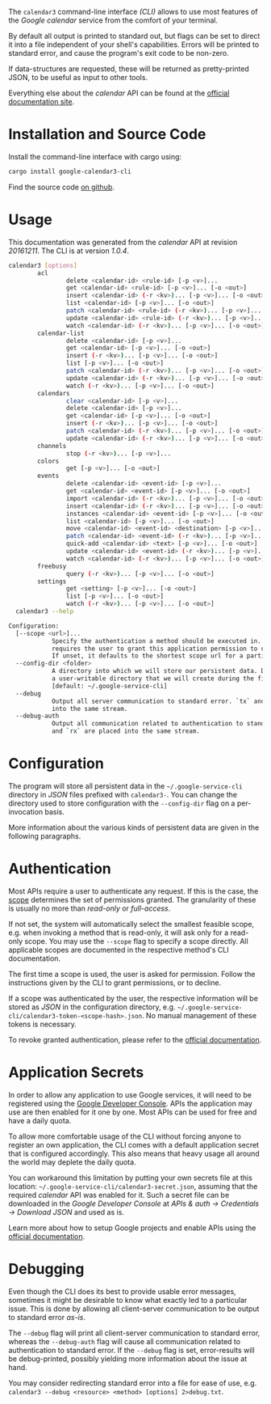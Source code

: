 <!---
DO NOT EDIT !
This file was generated automatically from 'src/mako/cli/README.md.mako'
DO NOT EDIT !
-->
The `calendar3` command-line interface *(CLI)* allows to use most features of the *Google calendar* service from the comfort of your terminal.

By default all output is printed to standard out, but flags can be set to direct it into a file independent of your shell's
capabilities. Errors will be printed to standard error, and cause the program's exit code to be non-zero.

If data-structures are requested, these will be returned as pretty-printed JSON, to be useful as input to other tools.

Everything else about the *calendar* API can be found at the
[official documentation site](https://developers.google.com/google-apps/calendar/firstapp).

# Installation and Source Code

Install the command-line interface with cargo using:

```bash
cargo install google-calendar3-cli
```

Find the source code [on github](https://github.com/Byron/google-apis-rs/tree/master/gen/calendar3-cli).

# Usage

This documentation was generated from the *calendar* API at revision *20161211*. The CLI is at version *1.0.4*.

```bash
calendar3 [options]
        acl
                delete <calendar-id> <rule-id> [-p <v>]...
                get <calendar-id> <rule-id> [-p <v>]... [-o <out>]
                insert <calendar-id> (-r <kv>)... [-p <v>]... [-o <out>]
                list <calendar-id> [-p <v>]... [-o <out>]
                patch <calendar-id> <rule-id> (-r <kv>)... [-p <v>]... [-o <out>]
                update <calendar-id> <rule-id> (-r <kv>)... [-p <v>]... [-o <out>]
                watch <calendar-id> (-r <kv>)... [-p <v>]... [-o <out>]
        calendar-list
                delete <calendar-id> [-p <v>]...
                get <calendar-id> [-p <v>]... [-o <out>]
                insert (-r <kv>)... [-p <v>]... [-o <out>]
                list [-p <v>]... [-o <out>]
                patch <calendar-id> (-r <kv>)... [-p <v>]... [-o <out>]
                update <calendar-id> (-r <kv>)... [-p <v>]... [-o <out>]
                watch (-r <kv>)... [-p <v>]... [-o <out>]
        calendars
                clear <calendar-id> [-p <v>]...
                delete <calendar-id> [-p <v>]...
                get <calendar-id> [-p <v>]... [-o <out>]
                insert (-r <kv>)... [-p <v>]... [-o <out>]
                patch <calendar-id> (-r <kv>)... [-p <v>]... [-o <out>]
                update <calendar-id> (-r <kv>)... [-p <v>]... [-o <out>]
        channels
                stop (-r <kv>)... [-p <v>]...
        colors
                get [-p <v>]... [-o <out>]
        events
                delete <calendar-id> <event-id> [-p <v>]...
                get <calendar-id> <event-id> [-p <v>]... [-o <out>]
                import <calendar-id> (-r <kv>)... [-p <v>]... [-o <out>]
                insert <calendar-id> (-r <kv>)... [-p <v>]... [-o <out>]
                instances <calendar-id> <event-id> [-p <v>]... [-o <out>]
                list <calendar-id> [-p <v>]... [-o <out>]
                move <calendar-id> <event-id> <destination> [-p <v>]... [-o <out>]
                patch <calendar-id> <event-id> (-r <kv>)... [-p <v>]... [-o <out>]
                quick-add <calendar-id> <text> [-p <v>]... [-o <out>]
                update <calendar-id> <event-id> (-r <kv>)... [-p <v>]... [-o <out>]
                watch <calendar-id> (-r <kv>)... [-p <v>]... [-o <out>]
        freebusy
                query (-r <kv>)... [-p <v>]... [-o <out>]
        settings
                get <setting> [-p <v>]... [-o <out>]
                list [-p <v>]... [-o <out>]
                watch (-r <kv>)... [-p <v>]... [-o <out>]
  calendar3 --help

Configuration:
  [--scope <url>]...
            Specify the authentication a method should be executed in. Each scope
            requires the user to grant this application permission to use it.
            If unset, it defaults to the shortest scope url for a particular method.
  --config-dir <folder>
            A directory into which we will store our persistent data. Defaults to
            a user-writable directory that we will create during the first invocation.
            [default: ~/.google-service-cli]
  --debug
            Output all server communication to standard error. `tx` and `rx` are placed
            into the same stream.
  --debug-auth
            Output all communication related to authentication to standard error. `tx`
            and `rx` are placed into the same stream.

```

# Configuration

The program will store all persistent data in the `~/.google-service-cli` directory in *JSON* files prefixed with `calendar3-`.  You can change the directory used to store configuration with the `--config-dir` flag on a per-invocation basis.

More information about the various kinds of persistent data are given in the following paragraphs.

# Authentication

Most APIs require a user to authenticate any request. If this is the case, the [scope][scopes] determines the 
set of permissions granted. The granularity of these is usually no more than *read-only* or *full-access*.

If not set, the system will automatically select the smallest feasible scope, e.g. when invoking a
method that is read-only, it will ask only for a read-only scope. 
You may use the `--scope` flag to specify a scope directly. 
All applicable scopes are documented in the respective method's CLI documentation.

The first time a scope is used, the user is asked for permission. Follow the instructions given 
by the CLI to grant permissions, or to decline.

If a scope was authenticated by the user, the respective information will be stored as *JSON* in the configuration
directory, e.g. `~/.google-service-cli/calendar3-token-<scope-hash>.json`. No manual management of these tokens
is necessary.

To revoke granted authentication, please refer to the [official documentation][revoke-access].

# Application Secrets

In order to allow any application to use Google services, it will need to be registered using the 
[Google Developer Console][google-dev-console]. APIs the application may use are then enabled for it
one by one. Most APIs can be used for free and have a daily quota.

To allow more comfortable usage of the CLI without forcing anyone to register an own application, the CLI
comes with a default application secret that is configured accordingly. This also means that heavy usage
all around the world may deplete the daily quota.

You can workaround this limitation by putting your own secrets file at this location: 
`~/.google-service-cli/calendar3-secret.json`, assuming that the required *calendar* API 
was enabled for it. Such a secret file can be downloaded in the *Google Developer Console* at 
*APIs & auth -> Credentials -> Download JSON* and used as is.

Learn more about how to setup Google projects and enable APIs using the [official documentation][google-project-new].


# Debugging

Even though the CLI does its best to provide usable error messages, sometimes it might be desirable to know
what exactly led to a particular issue. This is done by allowing all client-server communication to be 
output to standard error *as-is*.

The `--debug` flag will print all client-server communication to standard error, whereas the `--debug-auth` flag
will cause all communication related to authentication to standard error.
If the `--debug` flag is set, error-results will be debug-printed, possibly yielding more information about the 
issue at hand.

You may consider redirecting standard error into a file for ease of use, e.g. `calendar3 --debug <resource> <method> [options] 2>debug.txt`.


[scopes]: https://developers.google.com/+/api/oauth#scopes
[revoke-access]: http://webapps.stackexchange.com/a/30849
[google-dev-console]: https://console.developers.google.com/
[google-project-new]: https://developers.google.com/console/help/new/